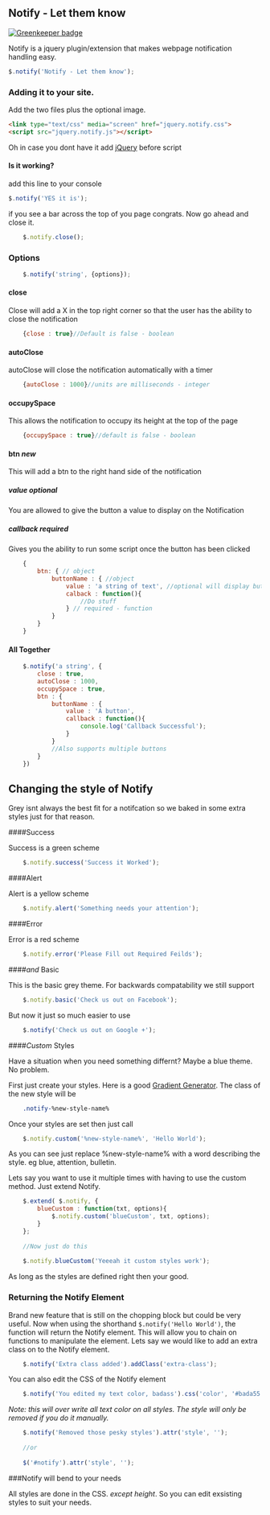 ## Notify - Let them know

[![Greenkeeper badge](https://badges.greenkeeper.io/jcblw/Notify.svg)](https://greenkeeper.io/)

Notify is a jquery plugin/extension that makes webpage notification handling easy.

``` javascript
$.notify('Notify - Let them know');
```
    
### Adding it to your site.

Add the two files plus the optional image.

``` html
<link type="text/css" media="screen" href="jquery.notify.css">
<script src="jquery.notify.js"></script>
```
    
Oh in case you dont have it add [jQuery](http://jquery.com) before script

#### Is it working?

add this line to your console
  
``` javascript
$.notify('YES it is');
```
    
if you see a bar across the top of you page congrats. Now go ahead and close it.

``` javascript
    $.notify.close();
```
    
### Options

``` javascript
    $.notify('string', {options});
```
    
#### close

Close will add a X in the top right corner so that the user has the ability to close the notification

``` javascript
    {close : true}//Default is false - boolean
```
    
#### autoClose

autoClose will close the notification automatically with a timer

``` javascript
    {autoClose : 1000}//units are milliseconds - integer
```
    
#### occupySpace

This allows the notification to occupy its height at the top of the page

``` javascript
    {occupySpace : true}//default is false - boolean
```
    
#### btn *new*

This will add a btn to the right hand side of the notification

##### value _optional_

You are allowed to give the button a value to display on the Notification

##### callback _required_

Gives you the ability to run some script once the button has been clicked

``` javascript
    {
        btn: { // object
            buttonName : { //object
                value : 'a string of text', //optional will display buttonName if not specified - string
                calback : function(){
                    //Do stuff
                } // required - function
            }
        }
    }
```
    
#### All Together

``` javascript
    $.notify('a string', {
        close : true,
        autoClose : 1000,
        occupySpace : true,
        btn : {
            buttonName : {
                value : 'A button',
                callback : function(){
                    console.log('Callback Successful');
                }
            }
            //Also supports multiple buttons
        }
    })
```    
    
## Changing the style of Notify

Grey isnt always the best fit for a notifcation so we baked in some extra styles just for that reason.

####Success

Success is a green scheme

``` javascript
    $.notify.success('Success it Worked');
```
    
####Alert

Alert is a yellow scheme

``` javascript
    $.notify.alert('Something needs your attention');
```
    
####Error

Error is a red scheme

``` javascript
    $.notify.error('Please Fill out Required Feilds');
```
    
####_and_ Basic

This is the basic grey theme. For backwards compatability we still support

``` javascript
    $.notify.basic('Check us out on Facebook');
```
    
But now it just so much easier to use

``` javascript
    $.notify('Check us out on Google +');
```
    
####*Custom* Styles

Have a situation when you need something differnt? Maybe a blue theme. No problem.

First just create your styles. Here is a good [Gradient Generator](http://www.colorzilla.com/gradient-editor/). The class of the new style will be

``` CSS
    .notify-%new-style-name%
```
    
Once your styles are set then just call

``` javascript
    $.notify.custom('%new-style-name%', 'Hello World');
```
    
As you can see just replace %new-style-name% with a word describing the style. eg blue, attention, bulletin.

Lets say you want to use it multiple times with having to use the custom method. Just extend Notify.

``` javascript
    $.extend( $.notify, {
        blueCustom : function(txt, options){
            $.notify.custom('blueCustom', txt, options);
        }
    };
    
    //Now just do this
    
    $.notify.blueCustom('Yeeeah it custom styles work');
```

As long as the styles are defined right then your good.

### Returning the Notify Element

Brand new feature that is still on the chopping block but could be very useful. Now when using the shorthand `$.notify('Hello World')`, the function will return the Notify element. This will allow you to chain on functions to manipulate the element. Lets say we would like to add an extra class on to the Notify element.

``` javascript
    $.notify('Extra class added').addClass('extra-class');
```
    
You can also edit the CSS of the Notify element

``` javascript
    $.notify('You edited my text color, badass').css('color', '#bada55');
```
    
_Note: this will over write all text color on all styles. The style will only be removed if you do it manually._

``` javascript
    $.notify('Removed those pesky styles').attr('style', '');
    
    //or
    
    $('#notify').attr('style', '');
```

###Notify will bend to your needs

All styles are done in the CSS. _except height_. So you can edit exsisting styles to suit your needs.